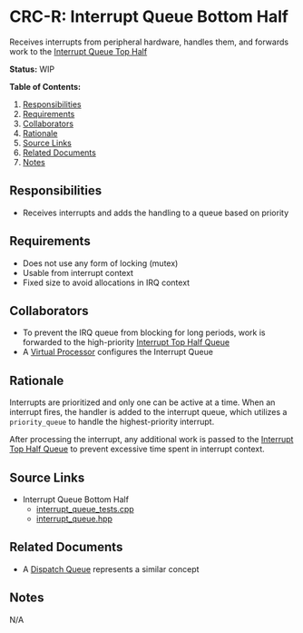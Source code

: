# CRC-R: Interrupt Queue Bottom Half

Receives interrupts from peripheral hardware, handles them, and forwards work to the [Interrupt Queue Top Half](interrupt_queue_top_half.md)

**Status:** WIP

**Table of Contents:**

1. [Responsibilities](#responsibilities)
2. [Requirements](#requirements)
3. [Collaborators](#collaborators)
4. [Rationale](#rationale)
5. [Source Links](#source-links)
6. [Related Documents](#related-documents)
7. [Notes](#notes)

## Responsibilities

* Receives interrupts and adds the handling to a queue based on priority

## Requirements

* Does not use any form of locking (mutex)
* Usable from interrupt context
* Fixed size to avoid allocations in IRQ context

## Collaborators

* To prevent the IRQ queue from blocking for long periods, work is forwarded to the high-priority [Interrupt Top Half Queue](interrupt_queue_top_half.md)
* A [Virtual Processor](../core/virtual_processor.md) configures the Interrupt Queue

## Rationale

Interrupts are prioritized and only one can be active at a time. When an interrupt fires, the handler is added to the interrupt queue, which utilizes a `priority_queue` to handle the highest-priority interrupt.

After processing the interrupt, any additional work is passed to the [Interrupt Top Half Queue](interrupt_queue_top_half.md) to prevent excessive time spent in interrupt context.

## Source Links

* Interrupt Queue Bottom Half
	* [interrupt_queue_tests.cpp](../../../../src/utilities/dispatch/interrupt_queue_tests.cpp)
	* [interrupt_queue.hpp](../../../../src/utilities/dispatch/interrupt_queue.hpp)

## Related Documents

* A [Dispatch Queue](dispatch_queue.md) represents a similar concept

## Notes

N/A

